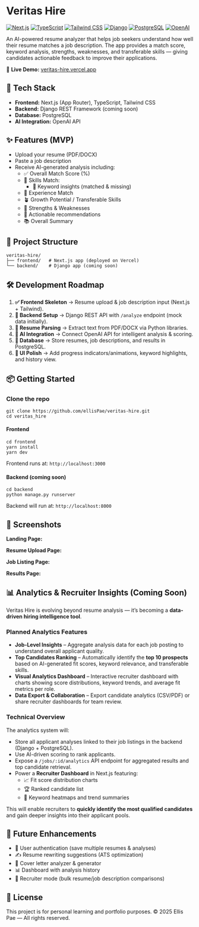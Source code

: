 # Veritas Hire

[![Next.js](https://img.shields.io/badge/Next.js-000000?style=for-the-badge&logo=nextdotjs&logoColor=white)](https://nextjs.org/)
[![TypeScript](https://img.shields.io/badge/TypeScript-3178C6?style=for-the-badge&logo=typescript&logoColor=white)](https://www.typescriptlang.org/)
[![Tailwind CSS](https://img.shields.io/badge/TailwindCSS-38B2AC?style=for-the-badge&logo=tailwind-css&logoColor=white)](https://tailwindcss.com/)
[![Django](https://img.shields.io/badge/Django-092E20?style=for-the-badge&logo=django&logoColor=white)](https://www.djangoproject.com/)
[![PostgreSQL](https://img.shields.io/badge/PostgreSQL-4169E1?style=for-the-badge&logo=postgresql&logoColor=white)](https://www.postgresql.org/)
[![OpenAI](https://img.shields.io/badge/OpenAI-412991?style=for-the-badge&logo=openai&logoColor=white)](https://openai.com/)

An AI-powered resume analyzer that helps job seekers understand how well their resume matches a job description. The app provides a match score, keyword analysis, strengths, weaknesses, and transferable skills — giving candidates actionable feedback to improve their applications.

🔗 **Live Demo:**
[veritas-hire.vercel.app](https://veritas-hire.vercel.app/)


## 🚀 Tech Stack
- **Frontend:** Next.js (App Router), TypeScript, Tailwind CSS  
- **Backend:** Django REST Framework (coming soon)  
- **Database:** PostgreSQL  
- **AI Integration:** OpenAI API  



## ✨ Features (MVP)
- Upload your resume (PDF/DOCX)
- Paste a job description
- Receive AI-generated analysis including:
  - ✅ Overall Match Score (%)
  - 🧠 Skills Match:
    - 📝 Keyword insights (matched & missing)
  - 💼 Experience Match
  - 🪴 Growth Potential / Transferable Skills
  - 💪 Strengths & Weaknesses
  - 💬 Actionable recommendations
  - 📚 Overall Summary




## 📂 Project Structure
```
veritas-hire/
├── frontend/   # Next.js app (deployed on Vercel)
└── backend/    # Django app (coming soon)
```



## 🛠 Development Roadmap
1. **✅ Frontend Skeleton** → Resume upload & job description input (Next.js + Tailwind).
2. **🧱 Backend Setup** → Django REST API with `/analyze` endpoint (mock data initially).
3. **📄 Resume Parsing** → Extract text from PDF/DOCX via Python libraries.
4. **🤖 AI Integration** → Connect OpenAI API for intelligent analysis & scoring.  
5. **💾 Database** → Store resumes, job descriptions, and results in PostgreSQL.  
6. **🎨 UI Polish** → Add progress indicators/animations, keyword highlights, and history view.  



## 📦 Getting Started

### Clone the repo
```
git clone https://github.com/ellisPae/veritas-hire.git
cd veritas_hire
```

#### Frontend
```
cd frontend
yarn install
yarn dev
```
Frontend runs at: ```http://localhost:3000```


#### Backend (coming soon)
```
cd backend
python manage.py runserver
```
Backend will run at: ```http://localhost:8000```


## 📸 Screenshots
**Landing Page:**

**Resume Upload Page:**

**Job Listing Page:**

**Results Page:**



## 📊 Analytics & Recruiter Insights (Coming Soon)

Veritas Hire is evolving beyond resume analysis — it’s becoming a **data-driven hiring intelligence tool**.

### Planned Analytics Features
- **Job-Level Insights** – Aggregate analysis data for each job posting to understand overall applicant quality.  
- **Top Candidates Ranking** – Automatically identify the **top 10 prospects** based on AI-generated fit scores, keyword relevance, and transferable skills.  
- **Visual Analytics Dashboard** – Interactive recruiter dashboard with charts showing score distributions, keyword trends, and average fit metrics per role.  
- **Data Export & Collaboration** – Export candidate analytics (CSV/PDF) or share recruiter dashboards for team review.  

### Technical Overview
The analytics system will:
- Store all applicant analyses linked to their job listings in the backend (Django + PostgreSQL).  
- Use AI-driven scoring to rank applicants.  
- Expose a `/jobs/:id/analytics` API endpoint for aggregated results and top candidate retrieval.  
- Power a **Recruiter Dashboard** in Next.js featuring:  
  - 📈 Fit score distribution charts  
  - 🏆 Ranked candidate list  
  - 🧠 Keyword heatmaps and trend summaries  

This will enable recruiters to **quickly identify the most qualified candidates** and gain deeper insights into their applicant pools.


## 🧭 Future Enhancements
  - 🔐 User authentication (save multiple resumes & analyses)
  - ✍️ Resume rewriting suggestions (ATS optimization)
  - 📨 Cover letter analyzer & generator
  - 📊 Dashboard with analysis history
  - 👔 Recruiter mode (bulk resume/job description comparisons)


## 📄 License

This project is for personal learning and portfolio purposes.
© 2025 Ellis Pae — All rights reserved.
